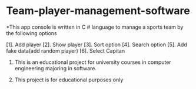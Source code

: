 # Team-player-management-software

*This app console is written in C # language to manage a sports team by the following options

 [1]. Add player
 [2]. Show player
 [3]. Sort option
 [4]. Search option
 [5]. Add fake data(add random player)
 [6]. Select Capitan

1. This is an educational project for university courses in computer engineering majoring in software.

2. This project is for educational purposes only

   